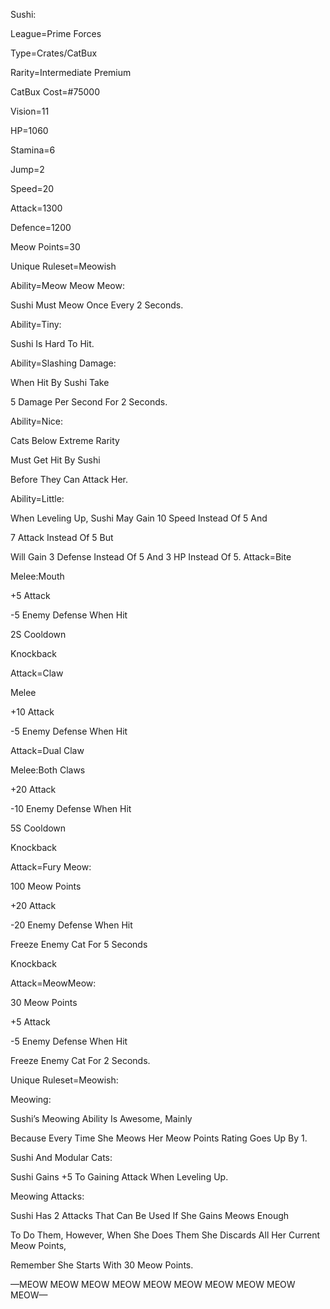 Sushi:

League=Prime Forces

Type=Crates/CatBux

Rarity=Intermediate Premium 

CatBux Cost=#75000

Vision=11

HP=1060

Stamina=6

Jump=2

Speed=20

Attack=1300

Defence=1200

Meow Points=30

Unique Ruleset=Meowish 

Ability=Meow Meow Meow:

Sushi Must Meow Once Every 2 Seconds.

Ability=Tiny:

Sushi Is Hard To Hit.

Ability=Slashing Damage:

When Hit By Sushi Take

5 Damage Per Second For 2 Seconds.

Ability=Nice:

Cats Below Extreme Rarity

Must Get Hit By Sushi

Before They Can Attack Her.

Ability=Little:

When Leveling Up, Sushi May Gain 10 Speed Instead Of 5 And 

7 Attack Instead Of 5 But

Will Gain 3 Defense Instead Of 5 And 3 HP Instead Of 5.
Attack=Bite

Melee:Mouth

+5 Attack

-5 Enemy Defense When Hit

2S Cooldown

Knockback

Attack=Claw

Melee

+10 Attack

-5 Enemy Defense When Hit

Attack=Dual Claw

Melee:Both Claws

+20 Attack

-10 Enemy Defense When Hit

5S Cooldown

Knockback

Attack=Fury Meow:

100 Meow Points

+20 Attack

-20 Enemy Defense When Hit

Freeze Enemy Cat For 5 Seconds

Knockback

Attack=MeowMeow:

30 Meow Points

+5 Attack

-5 Enemy Defense When Hit

Freeze Enemy Cat For 2 Seconds.

Unique Ruleset=Meowish:

Meowing:

Sushi’s Meowing Ability Is Awesome, Mainly

Because Every Time She Meows Her Meow Points Rating Goes Up By 1.

Sushi And Modular Cats:

Sushi Gains +5 To Gaining Attack When Leveling Up.

Meowing Attacks:

Sushi Has 2 Attacks That Can Be Used If She Gains Meows Enough

To Do Them, However, When She Does Them She Discards All Her Current Meow Points,

Remember She Starts With 30 Meow Points.

—MEOW MEOW MEOW MEOW MEOW MEOW MEOW MEOW MEOW MEOW—
